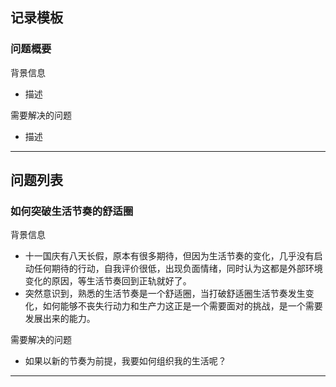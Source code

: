 
## 记录模板
### 问题概要
背景信息
* 描述

需要解决的问题
* 描述

---
## 问题列表
### 如何突破生活节奏的舒适圈
背景信息
* 十一国庆有八天长假，原本有很多期待，但因为生活节奏的变化，几乎没有启动任何期待的行动，自我评价很低，出现负面情绪，同时认为这都是外部环境变化的原因，等生活节奏回到正轨就好了。
* 突然意识到，熟悉的生活节奏是一个舒适圈，当打破舒适圈生活节奏发生变化，如何能够不丧失行动力和生产力这正是一个需要面对的挑战，是一个需要发展出来的能力。

需要解决的问题
* 如果以新的节奏为前提，我要如何组织我的生活呢？

---